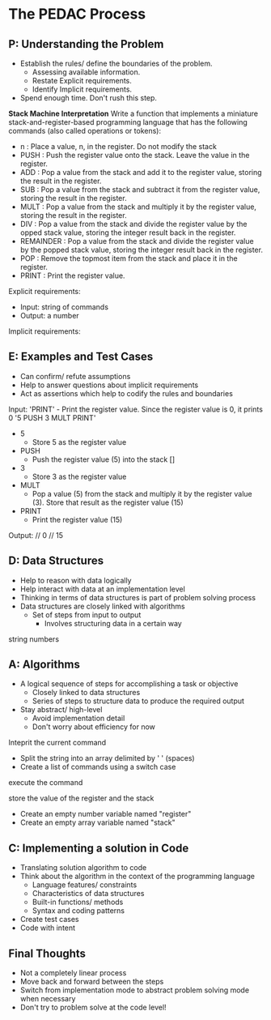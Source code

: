 # The PEDAC Process

## P: Understanding the Problem

- Establish the rules/ define the boundaries of the problem.
  - Assessing available information.
  - Restate Explicit requirements.
  - Identify Implicit requirements.
- Spend enough time. Don't rush this step.

**Stack Machine Interpretation**
Write a function that implements a miniature stack-and-register-based programming language that has the following commands (also called operations or tokens):

- n : Place a value, n, in the register. Do not modify the stack
- PUSH : Push the register value onto the stack. Leave the value in the register.
- ADD : Pop a value from the stack and add it to the register value, storing the result in the register.
- SUB : Pop a value from the stack and subtract it from the register value, storing the result in the register.
- MULT : Pop a value from the stack and multiply it by the register value, storing the result in the register.
- DIV : Pop a value from the stack and divide the register value by the opped stack value, storing the integer result back in the register.
- REMAINDER : Pop a value from the stack and divide the register value by the popped stack value, storing the integer result back in the register.
- POP : Remove the topmost item from the stack and place it in the register.
- PRINT : Print the register value.


Explicit requirements:
- Input: string of commands
- Output: a number


Implicit requirements:


## E: Examples and Test Cases

- Can confirm/ refute assumptions
- Help to answer questions about implicit requirements
- Act as assertions which help to codify the rules and boundaries

Input:
'PRINT' - Print the register value. Since the register value is 0, it prints 0
'5 PUSH 3 MULT PRINT'
- 5
  - Store 5 as the register value
- PUSH
  - Push the register value (5) into the stack []
- 3
  - Store 3 as the register value
- MULT
  - Pop a value (5) from the stack and multiply it by the register value (3). Store that result as the register value (15)
- PRINT
  - Print the register value (15)

Output:
// 0
// 15


## D: Data Structures

- Help to reason with data logically
- Help interact with data at an implementation level
- Thinking in terms of data structures is part of problem solving process
- Data structures are closely linked with algorithms
  - Set of steps from input to output
    - Involves structuring data in a certain way

string
numbers

## A: Algorithms

- A logical sequence of steps for accomplishing a task or objective
  - Closely linked to data structures
  - Series of steps to structure data to produce the required output
- Stay abstract/ high-level
  - Avoid implementation detail
  - Don't worry about efficiency for now

Inteprit the current command
- Split the string into an array delimited by ' ' (spaces)
- Create a list of commands using a switch case

execute the command


store the value of the register and the stack
- Create an empty number variable named "register"
- Create an empty array variable named "stack"


## C: Implementing a solution in Code

- Translating solution algorithm to code
- Think about the algorithm in the context of the programming language 
  - Language features/ constraints
  - Characteristics of data structures
  - Built-in functions/ methods
  - Syntax and coding patterns
- Create test cases
- Code with intent


## Final Thoughts

- Not a completely linear process
- Move back and forward between the steps
- Switch from implementation mode to abstract problem solving mode when necessary
- Don't try to problem solve at the code level!